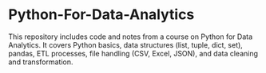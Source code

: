 # Python-For-Data-Analytics
This repository includes code and notes from a course on Python for Data Analytics. It covers Python basics, data structures (list, tuple, dict, set), pandas, ETL processes, file handling (CSV, Excel, JSON), and data cleaning and transformation.
